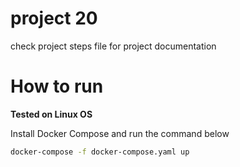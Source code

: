 # project 20

check project steps file for project documentation

# How to run 

**Tested on Linux OS**

Install Docker Compose and run the command below

```sh
docker-compose -f docker-compose.yaml up
```
